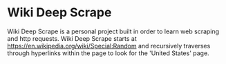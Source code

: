 # Wiki Deep Scrape

Wiki Deep Scrape is a personal project built in order to learn web scraping and http requests. Wiki Deep Scrape starts at https://en.wikipedia.org/wiki/Special:Random and recursively traverses through hyperlinks within the page to look for the 'United States' page.
